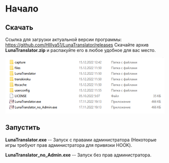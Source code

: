 
# Начало

## Скачать

Ссылка для загрузки актуальной версии программы: <a  target="_blank" href="https://github.com/HIllya51/LunaTranslator/releases">https://github.com/HIllya51/LunaTranslator/releases</a>
Скачайте архив **LunaTranslator.zip** и распакуйте его в любое удобное для вас место.
<div align="center"><img src='./ru/pics/download_ru.png'></div>

## Запустить

**LunaTranslator.exe** -- Запуск с правами администратора (Некоторые игры требуют прав администратора для привязки HOOK).

**LunaTranslator_no_Admin.exe** -- Запуск без прав администратора.